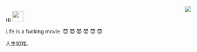 <img align="right" src="https://github-readme-stats.vercel.app/api?username=IurKwan&show_icons=true&count_private=true&hide=contribs&include_all_commits=true&theme=highcontrast&bg_color=30,e96443,904e95" />

Hi <img src="https://raw.githubusercontent.com/wasabeef/wasabeef/master/icons/wave.gif" width="30px">

Life is a fucking movie. 😈 😈 😈 😈 😈 😈

人生如戏。